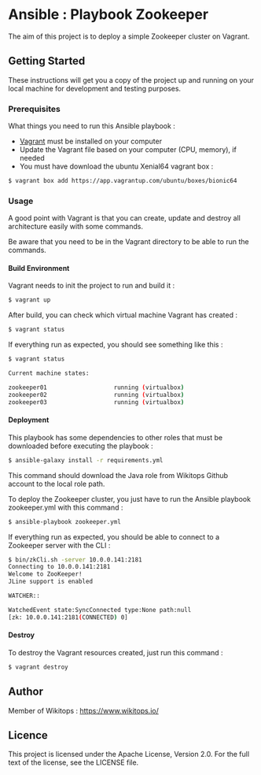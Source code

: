 # Ansible : Playbook Zookeeper

The aim of this project is to deploy a simple Zookeeper cluster on Vagrant.

## Getting Started

These instructions will get you a copy of the project up and running on your local machine for development and testing purposes.

### Prerequisites

What things you need to run this Ansible playbook :

*   [Vagrant](https://www.vagrantup.com/docs/installation/) must be installed on your computer
*   Update the Vagrant file based on your computer (CPU, memory), if needed
*   You must have download the ubuntu Xenial64 vagrant box :

```bash
$ vagrant box add https://app.vagrantup.com/ubuntu/boxes/bionic64
```

### Usage

A good point with Vagrant is that you can create, update and destroy all architecture easily with some commands.

Be aware that you need to be in the Vagrant directory to be able to run the commands.

#### Build Environment

Vagrant needs to init the project to run and build it :

```bash
$ vagrant up
```

After build, you can check which virtual machine Vagrant has created :

```bash
$ vagrant status
```

If everything run as expected, you should see something like this :

```bash
$ vagrant status

Current machine states:

zookeeper01                   running (virtualbox)
zookeeper02                   running (virtualbox)
zookeeper03                   running (virtualbox)
```

#### Deployment

This playbook has some dependencies to other roles that must be downloaded before executing the playbook :

```bash
$ ansible-galaxy install -r requirements.yml
```

This command should download the Java role from Wikitops Github account to the local role path.

To deploy the Zookeeper cluster, you just have to run the Ansible playbook zookeeper.yml with this command :

```bash
$ ansible-playbook zookeeper.yml
```

If everything run as expected, you should be able to connect to a Zookeeper server with the CLI :

```bash
$ bin/zkCli.sh -server 10.0.0.141:2181
Connecting to 10.0.0.141:2181
Welcome to ZooKeeper!
JLine support is enabled

WATCHER::

WatchedEvent state:SyncConnected type:None path:null
[zk: 10.0.0.141:2181(CONNECTED) 0]
```

#### Destroy

To destroy the Vagrant resources created, just run this command :

```bash
$ vagrant destroy
```

## Author

Member of Wikitops : https://www.wikitops.io/

## Licence

This project is licensed under the Apache License, Version 2.0. For the full text of the license, see the LICENSE file.
